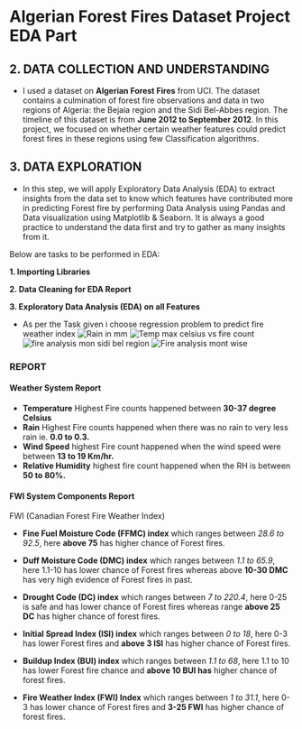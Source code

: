 # Algerian Forest Fires Dataset Project EDA Part
## 2. DATA COLLECTION AND UNDERSTANDING

* I used a dataset on **Algerian Forest Fires** from UCI. The dataset contains a culmination of forest fire observations and data in two regions of Algeria: the Bejaia region and the Sidi Bel-Abbes region. The timeline of this dataset is from **June 2012 to September 2012**. In this project, we focused on whether certain weather features could predict forest fires in these regions using few Classification algorithms.

## 3. DATA EXPLORATION

* In this step, we will apply Exploratory Data Analysis (EDA) to extract insights from the data set to know which features have contributed more in predicting Forest fire by performing Data Analysis using Pandas and Data visualization using Matplotlib & Seaborn. It is always a good practice to understand the data first and try to gather as many insights from it.


Below are tasks to be performed in EDA:

**1. Importing Libraries**


**2. Data Cleaning for EDA Report**

**3. Exploratory Data Analysis (EDA) on all Features**


* As per the Task given i choose regression problem to predict fire weather index
![Rain in mm](https://github.com/user-attachments/assets/b69e2ea2-7684-4a85-8f7e-79e61fc08aa2)
![Temp max celsius vs fire count](https://github.com/user-attachments/assets/987680ba-9d9f-49ad-bef3-0687d365e1ca)
![fire analysis mon sidi bel region](https://github.com/user-attachments/assets/bceee3e7-9fd0-4ead-8abb-28d4b3b32186)
![Fire analysis mont wise](https://github.com/user-attachments/assets/b1d76777-7425-4153-a4f2-ea63edfbb4ae)

### REPORT
#### Weather System Report
* **Temperature** Highest Fire counts happened between **30-37 degree Celsius**
* **Rain** Highest Fire counts happened when there was no rain to very less rain ie. **0.0 to 0.3.**
* **Wind Speed** highest Fire count happened when the wind speed were between **13 to 19 Km/hr.**
* **Relative Humidity** highest fire count happened when the RH is between **50 to 80%.**


#### FWI System Components Report
FWI (Canadian Forest Fire Weather Index)
* **Fine Fuel Moisture Code (FFMC) index** which ranges between *28.6 to 92.5*,
    here **above 75** has higher chance of Forest fires.
    
* **Duff Moisture Code (DMC) index** which ranges between *1.1 to 65.9*,
    here 1.1-10 has lower chance of Forest fires whereas above **10-30 DMC** has very high evidence of Forest fires in past.
    
* **Drought Code (DC) index** which ranges between *7 to 220.4*,
    here 0-25 is safe and has lower chance of Forest fires whereas range **above 25 DC** has higher chance of forest fires.
    
* **Initial Spread Index (ISI) index** which ranges between *0 to 18*,
    here 0-3 has lower Forest fires and **above 3 ISI** has higher chance of Forest fires.
    
* **Buildup Index (BUI) index** which ranges between *1.1 to 68*,
    here 1.1 to 10 has lower Forest fire chance and **above 10 BUI has** higher chance of forest fires.
    
* **Fire Weather Index (FWI) Index** which ranges between *1 to 31.1*,
    here 0-3 has lower chance of Forest fires and **3-25 FWI** has higher chance of forest fires.
